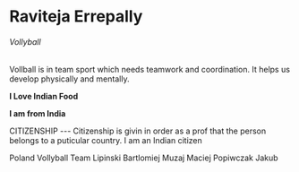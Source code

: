 # Raviteja Errepally
###### Vollyball
Vollball is in team sport which needs teamwork and coordination. It helps us develop physically and mentally.

**I Love Indian Food**

**I am from India**

CITIZENSHIP
--- Citizenship is givin in order as a prof that the person belongs to a puticular country. I am an Indian citizen

Poland Vollyball Team
    Lipinski Bartlomiej
    Muzaj Maciej
    Popiwczak Jakub